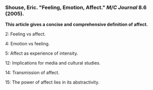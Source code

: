 ### Shouse, Eric. "Feeling, Emotion, Affect." _M/C Journal_ 8.6 (2005).

**This article gives a concise and comprehensive definition of affect.**

2: Feeling vs affect.

4: Emotion vs feeling.

5: Affect as experience of intensity.

12: Implications for media and cultural studies.

14: Transmission of affect.

15: The power of affect lies in its abstractivity.


